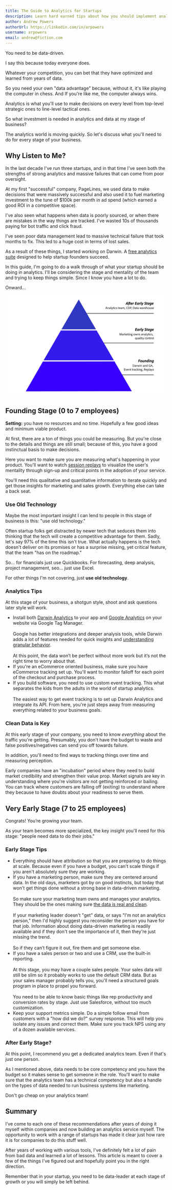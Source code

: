 ```yaml
---
title: The Guide to Analytics for Startups
description: Learn hard earned tips about how you should implement analytics at every stage of your startup.
author: Andrew Powers
authorUrl: https://linkedin.com/in/arpowers
username: arpowers
email: andrew@fiction.com
---
```


You need to be data-driven.

I say this because today everyone does.

Whatever your competition, you can bet that they have optimized and learned from years of data.

So you need your own "data advantage" because, without it, it's like playing the computer in chess. And If you're like me, the computer always wins.

Analytics is what you'll use to make decisions on every level from top-level strategic ones to line-level tactical ones.

So what investment is needed in analytics and data at my stage of business?

The analytics world is moving quickly. So let's discuss what you'll need to do for every stage of your business.

## Why Listen to Me?

In the last decade I've run three startups, and in that time I've seen both the strengths of strong analytics and massive failures that can come from poor oversight.

At my first "successful" company, PageLines, we used data to make decisions that were massively successful and also used it to fuel marketing investment to the tune of $100k per month in ad spend (which earned a good ROI in a competitive space).

I've also seen what happens when data is poorly sourced, or when there are mistakes in the way things are tracked. I've wasted 10s of thousands paying for bot traffic and click fraud.

I've seen poor data management lead to massive technical failure that took months to fix. This led to a huge cost in terms of lost sales.

As a result of these things, I started working on Darwin. A [free analytics suite](https://www.darwin.so) designed to help startup founders succeed.

In this guide, I'm going to do a walk through of what your startup should be doing in analytics. I'll be considering the stage and mentality of the team and trying to keep things simple. Since I know you have a lot to do.

Onward...

![Analytics Stages](./stages-analytics.jpg)

## Founding Stage (0 to 7 employees)

**Setting:** you have no resources and no time. Hopefully a few good ideas and minimum viable product.

At first, there are a ton of things you could be measuring. But you're close to the details and things are still small; because of this, you have a good instinctual basis to make decisions.

Here you want to make sure you are measuring what's happening in your product. You'll want to watch [session replays](https://www.darwin.so/features/replay) to visualize the user's mentality through sign-up and critical points in the adoption of your service.

You'll need this qualitative and quantitative information to iterate quickly and get those insights for marketing and sales growth. Everything else can take a back seat.

### Use Old Technology

Maybe the most important insight I can lend to people in this stage of business is this: "use old technology."

Often startup folks get distracted by newer tech that seduces them into thinking that the tech will create a competitive advantage for them. Sadly, let's say 97% of the time this isn't true. What actually happens is the tech doesn't deliver on its promises or has a surprise missing, yet critical feature, that the team "has on the roadmap."

So... for financials just use Quickbooks. For forecasting, deep analysis, project management, seo... just use Excel.

For other things I'm not covering, just **use old technology**.

### Analytics Tips

At this stage of your business, a shotgun style, shoot and ask questions later style will work.

- Install both [Darwin Analytics](https://www.darwin.so) to your app and [Google Analytics](https://analytics.google.com/analytics/web/) on your website via Google Tag Manager.<br/><br/>Google has better integrations and deeper analysis tools, while Darwin adds a lot of features needed for quick insights and [understanding granular behavior](https://www.darwin.so/features/behavior).<br/><br/>At this point, the data won’t be perfect without more work but it’s not the right time to worry about that.
- If you're an eCommerce oriented business, make sure you have eCommerce tracking set up. You'll want to monitor falloff for each point of the checkout and purchase process.
- If you build software, you need to use custom event tracking. This what separates the kids from the adults in the world of startup analytics.<br/><br/>The easiest way to get event tracking is to set up Darwin Analytics and integrate its API. From here, you're just steps away from measuring everything related to your business goals.

### Clean Data is Key

At this early stage of your company, you need to know _everything_ about the traffic you're getting. Presumably, you don't have the budget to waste and false positives/negatives can send you off towards failure.

In addition, you'll need to find ways to tracking things over time and measuring perception.

Early companies have an "incubation" period where they need to build market credibility and strengthen their value prop. Market signals are key in understanding where you're visitors are not getting reinforced or bailing. You can track where customers are falling off (exiting) to understand where they because to have doubts about your readiness to serve them.

## Very Early Stage (7 to 25 employees)

Congrats! You’re growing your team.

As your team becomes more specialized, the key insight you'll need for this stage: "people need data to do their jobs."

### Early Stage Tips

- Everything should have attribution so that you are preparing to do things at scale. Because even if you have a budget, you can't scale things if you aren't absolutely sure they are working.
- If you have a marketing person, make sure they are centered around data. In the old days, marketers got by on good instincts, but today that won't get things done without a strong base in data-driven marketing.<br/><br/>So make sure your marketing team owns and manages your analytics. They should be the ones making sure [the data is real and clean](https://www.darwin.so/features/bots).<br/><br/>If your marketing leader doesn't "get" data, or says "I'm not an analytics person," then I'd highly suggest you reconsider the person you have for that job. Information about doing data-driven marketing is readily available and if they don't see the importance of it, then they're just missing the trend.<br/><br/>So if they can’t figure it out, fire them and get someone else.
- If you have a sales person or two and use a CRM, use the built-in reporting. <br/><br/>At this stage, you may have a couple sales people. Your sales data will still be slim so it probably works to use the default CRM data. But as your sales manager probably tells you, you'll need a structured goals program in place to propel you forward.<br/><br/>You need to be able to know basic things like rep productivity and conversion rates by stage. Just use Salesforce, without too much customization.
- Keep your support metrics simple. Do a simple follow email from customers with a "how did we do?" survey response. This will help you isolate any issues and correct them. Make sure you track NPS using any of a dozen available services.

### After Early Stage?

At this point, I recommend you get a dedicated analytics team. Even if that's just one person.

As I mentioned above, data needs to be core competency and you have the budget so it makes sense to get someone in the role. You'll want to make sure that the analytics team has a technical competency but also a handle on the types of data needed to run business systems like marketing.

Don't go cheap on your analytics team!

## Summary

I’ve come to each one of these recommendations after years of doing it myself within companies and now building an analytics service myself. The opportunity to work with a range of startups has made it clear just how rare it is for companies to do this stuff well.

After years of working with various tools, I've definitely felt a lot of pain from bad data and learned a lot of lessons. This article is meant to cover a few of the things I've figured out and hopefully point you in the right direction.

Remember that in your startup, you need to be data-leader at each stage of growth or you will simply be left behind.
